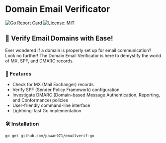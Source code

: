 # Domain Email Verificator

[![Go Report Card](https://goreportcard.com/badge/github.com/yourusername/domain-email-verificator)](https://goreportcard.com/report/github.com/yourusername/domain-email-verificator)
[![License: MIT](https://img.shields.io/badge/License-MIT-yellow.svg)](https://opensource.org/licenses/MIT)

## 📧 Verify Email Domains with Ease!

Ever wondered if a domain is properly set up for email communication? Look no further! The Domain Email Verificator is here to demystify the world of MX, SPF, and DMARC records.

### 🚀 Features

- Check for MX (Mail Exchanger) records
- Verify SPF (Sender Policy Framework) configuration
- Investigate DMARC (Domain-based Message Authentication, Reporting, and Conformance) policies
- User-friendly command-line interface
- Lightning-fast Go implementation

### 🛠 Installation

```bash
go get github.com/pawan971/emailverif-go
